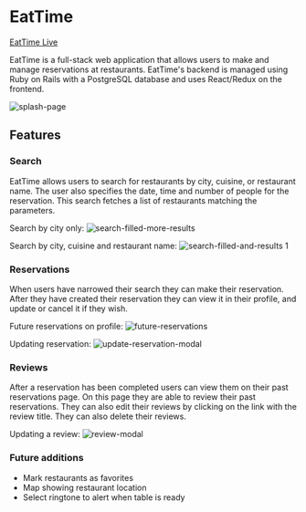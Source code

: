# EatTime

[EatTime Live](https://eattime.herokuapp.com)

EatTime is a full-stack web application that allows users to make and manage reservations at restaurants. EatTime's backend is managed using Ruby on Rails with a PostgreSQL database and uses React/Redux on the frontend.


![splash-page](https://user-images.githubusercontent.com/32603834/36045129-96eb0a34-0d89-11e8-941c-6e93eaedd323.jpg)


## Features

### Search

EatTime allows users to search for restaurants by city, cuisine, or restaurant name. The user also specifies the date, time and number of people for the reservation. This search fetches a list of restaurants matching the parameters.



Search by city only:
![search-filled-more-results](https://user-images.githubusercontent.com/32603834/36045718-7cb41bcc-0d8b-11e8-9191-cfc3239e4afd.jpg)



Search by city, cuisine and restaurant name:
![search-filled-and-results 1](https://user-images.githubusercontent.com/32603834/36045628-296acb00-0d8b-11e8-83f6-08bbb55b5917.jpg)


### Reservations

When users have narrowed their search they can make their reservation. After they have created their reservation they can view it in their profile, and update or cancel it if they wish.



Future reservations on profile:
![future-reservations](https://user-images.githubusercontent.com/32603834/36046084-a9eb36e2-0d8c-11e8-9db3-8dc278b83a5a.jpg)



Updating reservation:
![update-reservation-modal](https://user-images.githubusercontent.com/32603834/36055025-6ecd49fc-0dae-11e8-89f1-4016d6901d0c.jpg)


### Reviews

After a reservation has been completed users can view them on their past reservations page. On this page they are able to review their past reservations. They can also edit their reviews by clicking on the link with the review title. They can also delete their reviews.



Updating a review:
![review-modal](https://user-images.githubusercontent.com/32603834/36046404-a5314d2a-0d8d-11e8-9dfc-26e16c40257a.jpg)



### Future additions

* Mark restaurants as favorites
* Map showing restaurant location
* Select ringtone to alert when table is ready
